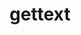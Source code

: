 ---
title: "gettext"
layout: cache
categories: [package, develop-2024-06-16]
meta: {"versions": ["0.20.2", "0.22.5"], "compilers": ["apple-clang@=15.0.0", "cce@=15.0.1", "gcc@=10.2.1", "gcc@=10.3.0", "gcc@=11.1.0", "gcc@=11.4.0", "gcc@=12.3.0", "gcc@=7.3.1", "gcc@=7.5.0", "gcc@=9.4.0", "intel@=2021.10.0", "oneapi@=2024.0.0"], "oss": ["amzn2", "centos7", "rhel8", "sle_hpc15", "ubuntu18.04", "ubuntu20.04", "ubuntu22.04", "ventura"], "platforms": ["darwin", "linux"], "targets": ["aarch64", "neoverse_n1", "neoverse_v1", "neoverse_v2", "ppc64le", "x86_64_v3", "x86_64_v4", "zen4"], "stacks": ["aws-isc", "aws-isc-aarch64", "aws-pcluster-neoverse_v1", "aws-pcluster-x86_64_v4", "build_systems", "data-vis-sdk", "developer-tools-manylinux2014", "e4s", "e4s-cray-rhel", "e4s-cray-sles", "e4s-neoverse-v2", "e4s-neoverse_v1", "e4s-oneapi", "e4s-power", "e4s-rocm-external", "ml-darwin-aarch64-mps", "ml-linux-x86_64-cpu", "ml-linux-x86_64-cuda", "radiuss", "radiuss-aws", "radiuss-aws-aarch64", "root", "tutorial"], "num_specs": 27, "num_specs_by_stack": {"developer-tools-manylinux2014": 1, "root": 27, "data-vis-sdk": 1, "e4s-power": 1, "e4s": 1, "e4s-neoverse-v2": 1, "ml-darwin-aarch64-mps": 1, "build_systems": 1, "radiuss": 1, "e4s-neoverse_v1": 1, "ml-linux-x86_64-cuda": 1, "tutorial": 2, "e4s-rocm-external": 1, "ml-linux-x86_64-cpu": 1, "radiuss-aws": 1, "aws-isc": 1, "e4s-oneapi": 1, "aws-isc-aarch64": 2, "radiuss-aws-aarch64": 2, "e4s-cray-rhel": 1, "e4s-cray-sles": 1, "aws-pcluster-x86_64_v4": 6, "aws-pcluster-neoverse_v1": 2}}
spec_details: [{"hash": "n7aibptee3jaja4gy2bhguxyjjzwtpji", "compiler": "gcc@=10.2.1", "versions": ["0.22.5"], "os": "centos7", "platform": "linux", "target": "x86_64_v3", "variants": ["build_system=autotools", "+bzip2", "+curses", "+git", "~libunistring", "+libxml2", "+pic", "+shared", "+tar", "+xz"], "stacks": ["developer-tools-manylinux2014", "root"], "size": "-", "tarball": "https://binaries.spack.io/releases/develop-2024-06-16/build_cache/linux-centos7-x86_64_v3/gcc-10.2.1/gettext-0.22.5/linux-centos7-x86_64_v3-gcc-10.2.1-gettext-0.22.5-n7aibptee3jaja4gy2bhguxyjjzwtpji.spack"}, {"hash": "3vuje3ct2iftru6huqpndx3ro6pvdmz3", "compiler": "gcc@=11.1.0", "versions": ["0.22.5"], "os": "ubuntu20.04", "platform": "linux", "target": "x86_64_v3", "variants": ["build_system=autotools", "+bzip2", "+curses", "+git", "~libunistring", "+libxml2", "+pic", "+shared", "+tar", "+xz"], "stacks": ["data-vis-sdk", "root"], "size": "-", "tarball": "https://binaries.spack.io/releases/develop-2024-06-16/build_cache/linux-ubuntu20.04-x86_64_v3/gcc-11.1.0/gettext-0.22.5/linux-ubuntu20.04-x86_64_v3-gcc-11.1.0-gettext-0.22.5-3vuje3ct2iftru6huqpndx3ro6pvdmz3.spack"}, {"hash": "gshhztbexhmz6jxpbum4ebkf5vyl7byy", "compiler": "gcc@=9.4.0", "versions": ["0.22.5"], "os": "ubuntu20.04", "platform": "linux", "target": "ppc64le", "variants": ["build_system=autotools", "+bzip2", "+curses", "+git", "~libunistring", "+libxml2", "+pic", "+shared", "+tar", "+xz"], "stacks": ["root", "e4s-power"], "size": "-", "tarball": "https://binaries.spack.io/releases/develop-2024-06-16/build_cache/linux-ubuntu20.04-ppc64le/gcc-9.4.0/gettext-0.22.5/linux-ubuntu20.04-ppc64le-gcc-9.4.0-gettext-0.22.5-gshhztbexhmz6jxpbum4ebkf5vyl7byy.spack"}, {"hash": "cacspabyqk2roj5yhxngcak7ffw5ac6m", "compiler": "gcc@=11.4.0", "versions": ["0.22.5"], "os": "ubuntu22.04", "platform": "linux", "target": "x86_64_v3", "variants": ["build_system=autotools", "+bzip2", "+curses", "+git", "~libunistring", "+libxml2", "+pic", "+shared", "+tar", "+xz"], "stacks": ["e4s", "root"], "size": "-", "tarball": "https://binaries.spack.io/releases/develop-2024-06-16/build_cache/linux-ubuntu22.04-x86_64_v3/gcc-11.4.0/gettext-0.22.5/linux-ubuntu22.04-x86_64_v3-gcc-11.4.0-gettext-0.22.5-cacspabyqk2roj5yhxngcak7ffw5ac6m.spack"}, {"hash": "clcp2u6zlclc3ldlxa7b4me6x2phm72p", "compiler": "gcc@=11.4.0", "versions": ["0.22.5"], "os": "ubuntu22.04", "platform": "linux", "target": "neoverse_v2", "variants": ["build_system=autotools", "+bzip2", "+curses", "+git", "~libunistring", "+libxml2", "+pic", "+shared", "+tar", "+xz"], "stacks": ["e4s-neoverse-v2", "root"], "size": "-", "tarball": "https://binaries.spack.io/releases/develop-2024-06-16/build_cache/linux-ubuntu22.04-neoverse_v2/gcc-11.4.0/gettext-0.22.5/linux-ubuntu22.04-neoverse_v2-gcc-11.4.0-gettext-0.22.5-clcp2u6zlclc3ldlxa7b4me6x2phm72p.spack"}, {"hash": "i7xzai7on2aoe2drq2ri4utnxl6sgvvu", "compiler": "apple-clang@=15.0.0", "versions": ["0.22.5"], "os": "ventura", "platform": "darwin", "target": "aarch64", "variants": ["build_system=autotools", "+bzip2", "+curses", "+git", "~libunistring", "+libxml2", "+pic", "+shared", "+tar", "+xz"], "stacks": ["ml-darwin-aarch64-mps", "root"], "size": "-", "tarball": "https://binaries.spack.io/releases/develop-2024-06-16/build_cache/darwin-ventura-aarch64/apple-clang-15.0.0/gettext-0.22.5/darwin-ventura-aarch64-apple-clang-15.0.0-gettext-0.22.5-i7xzai7on2aoe2drq2ri4utnxl6sgvvu.spack"}, {"hash": "pamlm274ss7khnbi2yds6wayadgsi7wk", "compiler": "gcc@=7.5.0", "versions": ["0.22.5"], "os": "ubuntu18.04", "platform": "linux", "target": "x86_64_v3", "variants": ["build_system=autotools", "+bzip2", "+curses", "+git", "~libunistring", "+libxml2", "+pic", "+shared", "+tar", "+xz"], "stacks": ["build_systems", "root", "radiuss"], "size": "-", "tarball": "https://binaries.spack.io/releases/develop-2024-06-16/build_cache/linux-ubuntu18.04-x86_64_v3/gcc-7.5.0/gettext-0.22.5/linux-ubuntu18.04-x86_64_v3-gcc-7.5.0-gettext-0.22.5-pamlm274ss7khnbi2yds6wayadgsi7wk.spack"}, {"hash": "dlgch7tudbwr7eacnq4obefjqkicjo3q", "compiler": "gcc@=11.4.0", "versions": ["0.22.5"], "os": "ubuntu22.04", "platform": "linux", "target": "neoverse_v1", "variants": ["build_system=autotools", "+bzip2", "+curses", "+git", "~libunistring", "+libxml2", "+pic", "+shared", "+tar", "+xz"], "stacks": ["root", "e4s-neoverse_v1"], "size": "-", "tarball": "https://binaries.spack.io/releases/develop-2024-06-16/build_cache/linux-ubuntu22.04-neoverse_v1/gcc-11.4.0/gettext-0.22.5/linux-ubuntu22.04-neoverse_v1-gcc-11.4.0-gettext-0.22.5-dlgch7tudbwr7eacnq4obefjqkicjo3q.spack"}, {"hash": "oqgdstx46eo5rn27qc5wptiqkhj7oxdg", "compiler": "gcc@=11.4.0", "versions": ["0.22.5"], "os": "ubuntu22.04", "platform": "linux", "target": "x86_64_v3", "variants": ["build_system=autotools", "+bzip2", "+curses", "+git", "~libunistring", "+libxml2", "+pic", "+shared", "+tar", "+xz"], "stacks": ["ml-linux-x86_64-cuda", "tutorial", "root", "e4s-rocm-external", "ml-linux-x86_64-cpu"], "size": "-", "tarball": "https://binaries.spack.io/releases/develop-2024-06-16/build_cache/linux-ubuntu22.04-x86_64_v3/gcc-11.4.0/gettext-0.22.5/linux-ubuntu22.04-x86_64_v3-gcc-11.4.0-gettext-0.22.5-oqgdstx46eo5rn27qc5wptiqkhj7oxdg.spack"}, {"hash": "dcocobvgwup4s3x6uvemabwtged6iork", "compiler": "gcc@=7.3.1", "versions": ["0.22.5"], "os": "amzn2", "platform": "linux", "target": "x86_64_v3", "variants": ["build_system=autotools", "+bzip2", "+curses", "+git", "~libunistring", "+libxml2", "+pic", "+shared", "+tar", "+xz"], "stacks": ["radiuss-aws", "root"], "size": "-", "tarball": "https://binaries.spack.io/releases/develop-2024-06-16/build_cache/linux-amzn2-x86_64_v3/gcc-7.3.1/gettext-0.22.5/linux-amzn2-x86_64_v3-gcc-7.3.1-gettext-0.22.5-dcocobvgwup4s3x6uvemabwtged6iork.spack"}, {"hash": "adnfgvfcdjmt75wdgtzwwdzwmvc7o2cs", "compiler": "gcc@=7.3.1", "versions": ["0.22.5"], "os": "amzn2", "platform": "linux", "target": "x86_64_v3", "variants": ["build_system=autotools", "+bzip2", "+curses", "+git", "~libunistring", "+libxml2", "+pic", "+shared", "+tar", "+xz"], "stacks": ["aws-isc", "root"], "size": "-", "tarball": "https://binaries.spack.io/releases/develop-2024-06-16/build_cache/linux-amzn2-x86_64_v3/gcc-7.3.1/gettext-0.22.5/linux-amzn2-x86_64_v3-gcc-7.3.1-gettext-0.22.5-adnfgvfcdjmt75wdgtzwwdzwmvc7o2cs.spack"}, {"hash": "ajwwewkjcvi32avmnmbrqd52tahnha23", "compiler": "oneapi@=2024.0.0", "versions": ["0.22.5"], "os": "ubuntu22.04", "platform": "linux", "target": "x86_64_v3", "variants": ["build_system=autotools", "+bzip2", "+curses", "+git", "~libunistring", "+libxml2", "+pic", "+shared", "+tar", "+xz"], "stacks": ["root", "e4s-oneapi"], "size": "-", "tarball": "https://binaries.spack.io/releases/develop-2024-06-16/build_cache/linux-ubuntu22.04-x86_64_v3/oneapi-2024.0.0/gettext-0.22.5/linux-ubuntu22.04-x86_64_v3-oneapi-2024.0.0-gettext-0.22.5-ajwwewkjcvi32avmnmbrqd52tahnha23.spack"}, {"hash": "cosuf3kiewp6g6byt3as7gm5lf7wonc4", "compiler": "gcc@=7.3.1", "versions": ["0.22.5"], "os": "amzn2", "platform": "linux", "target": "neoverse_n1", "variants": ["build_system=autotools", "+bzip2", "+curses", "+git", "~libunistring", "+libxml2", "+pic", "+shared", "+tar", "+xz"], "stacks": ["root", "aws-isc-aarch64"], "size": "-", "tarball": "https://binaries.spack.io/releases/develop-2024-06-16/build_cache/linux-amzn2-neoverse_n1/gcc-7.3.1/gettext-0.22.5/linux-amzn2-neoverse_n1-gcc-7.3.1-gettext-0.22.5-cosuf3kiewp6g6byt3as7gm5lf7wonc4.spack"}, {"hash": "jnjyjvmyy72nw5yk4vjlqune6opsyo2i", "compiler": "gcc@=7.3.1", "versions": ["0.22.5"], "os": "amzn2", "platform": "linux", "target": "aarch64", "variants": ["build_system=autotools", "+bzip2", "+curses", "+git", "~libunistring", "+libxml2", "+pic", "+shared", "+tar", "+xz"], "stacks": ["root", "aws-isc-aarch64"], "size": "-", "tarball": "https://binaries.spack.io/releases/develop-2024-06-16/build_cache/linux-amzn2-aarch64/gcc-7.3.1/gettext-0.22.5/linux-amzn2-aarch64-gcc-7.3.1-gettext-0.22.5-jnjyjvmyy72nw5yk4vjlqune6opsyo2i.spack"}, {"hash": "tucip4kxxygeuv2jfj6mcvz6zafqerjc", "compiler": "gcc@=7.3.1", "versions": ["0.22.5"], "os": "amzn2", "platform": "linux", "target": "aarch64", "variants": ["build_system=autotools", "+bzip2", "+curses", "+git", "~libunistring", "+libxml2", "+pic", "+shared", "+tar", "+xz"], "stacks": ["radiuss-aws-aarch64", "root"], "size": "-", "tarball": "https://binaries.spack.io/releases/develop-2024-06-16/build_cache/linux-amzn2-aarch64/gcc-7.3.1/gettext-0.22.5/linux-amzn2-aarch64-gcc-7.3.1-gettext-0.22.5-tucip4kxxygeuv2jfj6mcvz6zafqerjc.spack"}, {"hash": "vm5bxhlf6g2e4o23fyma6rs7ptimslc4", "compiler": "cce@=15.0.1", "versions": ["0.22.5"], "os": "rhel8", "platform": "linux", "target": "zen4", "variants": ["build_system=autotools", "+bzip2", "+curses", "+git", "~libunistring", "+libxml2", "+pic", "+shared", "+tar", "+xz"], "stacks": ["root", "e4s-cray-rhel"], "size": "-", "tarball": "https://binaries.spack.io/releases/develop-2024-06-16/build_cache/linux-rhel8-zen4/cce-15.0.1/gettext-0.22.5/linux-rhel8-zen4-cce-15.0.1-gettext-0.22.5-vm5bxhlf6g2e4o23fyma6rs7ptimslc4.spack"}, {"hash": "lyze2hjlf57ayguklw2tdth6qkwue3qn", "compiler": "gcc@=10.3.0", "versions": ["0.22.5"], "os": "sle_hpc15", "platform": "linux", "target": "x86_64_v4", "variants": ["build_system=autotools", "+bzip2", "+curses", "+git", "~libunistring", "+libxml2", "+pic", "+shared", "+tar", "+xz"], "stacks": ["e4s-cray-sles", "root"], "size": "-", "tarball": "https://binaries.spack.io/releases/develop-2024-06-16/build_cache/linux-sle_hpc15-x86_64_v4/gcc-10.3.0/gettext-0.22.5/linux-sle_hpc15-x86_64_v4-gcc-10.3.0-gettext-0.22.5-lyze2hjlf57ayguklw2tdth6qkwue3qn.spack"}, {"hash": "6esayql74h7bpo43i5wgizhqcqh47i2o", "compiler": "intel@=2021.10.0", "versions": ["0.20.2"], "os": "amzn2", "platform": "linux", "target": "x86_64_v3", "variants": ["build_system=autotools", "+bzip2", "+curses", "+git", "~libunistring", "+libxml2", "+pic", "+shared", "+tar", "+xz"], "stacks": ["aws-pcluster-x86_64_v4", "root"], "size": "-", "tarball": "https://binaries.spack.io/releases/develop-2024-06-16/build_cache/linux-amzn2-x86_64_v3/intel-2021.10.0/gettext-0.20.2/linux-amzn2-x86_64_v3-intel-2021.10.0-gettext-0.20.2-6esayql74h7bpo43i5wgizhqcqh47i2o.spack"}, {"hash": "3k322t6xj7fql3mqotfk4xfhwdow6ext", "compiler": "gcc@=12.3.0", "versions": ["0.22.5"], "os": "amzn2", "platform": "linux", "target": "neoverse_n1", "variants": ["build_system=autotools", "+bzip2", "+curses", "+git", "~libunistring", "+libxml2", "+pic", "+shared", "+tar", "+xz"], "stacks": ["root", "aws-pcluster-neoverse_v1"], "size": "-", "tarball": "https://binaries.spack.io/releases/develop-2024-06-16/build_cache/linux-amzn2-neoverse_n1/gcc-12.3.0/gettext-0.22.5/linux-amzn2-neoverse_n1-gcc-12.3.0-gettext-0.22.5-3k322t6xj7fql3mqotfk4xfhwdow6ext.spack"}, {"hash": "nttqu2c5itlqe2it6dzwfjczbytqmkhe", "compiler": "gcc@=12.3.0", "versions": ["0.22.5"], "os": "amzn2", "platform": "linux", "target": "neoverse_v1", "variants": ["build_system=autotools", "+bzip2", "+curses", "+git", "~libunistring", "+libxml2", "+pic", "+shared", "+tar", "+xz"], "stacks": ["root", "aws-pcluster-neoverse_v1"], "size": "-", "tarball": "https://binaries.spack.io/releases/develop-2024-06-16/build_cache/linux-amzn2-neoverse_v1/gcc-12.3.0/gettext-0.22.5/linux-amzn2-neoverse_v1-gcc-12.3.0-gettext-0.22.5-nttqu2c5itlqe2it6dzwfjczbytqmkhe.spack"}, {"hash": "qeknvf3yxnsmcw2ykfrgzbhf3oxm2aup", "compiler": "gcc@=7.3.1", "versions": ["0.22.5"], "os": "amzn2", "platform": "linux", "target": "neoverse_n1", "variants": ["build_system=autotools", "+bzip2", "+curses", "+git", "~libunistring", "+libxml2", "+pic", "+shared", "+tar", "+xz"], "stacks": ["radiuss-aws-aarch64", "root"], "size": "-", "tarball": "https://binaries.spack.io/releases/develop-2024-06-16/build_cache/linux-amzn2-neoverse_n1/gcc-7.3.1/gettext-0.22.5/linux-amzn2-neoverse_n1-gcc-7.3.1-gettext-0.22.5-qeknvf3yxnsmcw2ykfrgzbhf3oxm2aup.spack"}, {"hash": "k7mp4scylt4aybaxffrh6pqiqhxquem4", "compiler": "gcc@=12.3.0", "versions": ["0.22.5"], "os": "ubuntu22.04", "platform": "linux", "target": "x86_64_v3", "variants": ["build_system=autotools", "+bzip2", "+curses", "+git", "~libunistring", "+libxml2", "+pic", "+shared", "+tar", "+xz"], "stacks": ["tutorial", "root"], "size": "-", "tarball": "https://binaries.spack.io/releases/develop-2024-06-16/build_cache/linux-ubuntu22.04-x86_64_v3/gcc-12.3.0/gettext-0.22.5/linux-ubuntu22.04-x86_64_v3-gcc-12.3.0-gettext-0.22.5-k7mp4scylt4aybaxffrh6pqiqhxquem4.spack"}, {"hash": "yiq3c7vckddzpoisjd3qiy5uwfhjlive", "compiler": "gcc@=12.3.0", "versions": ["0.20.2"], "os": "amzn2", "platform": "linux", "target": "x86_64_v3", "variants": ["build_system=autotools", "+bzip2", "+curses", "+git", "~libunistring", "+libxml2", "+pic", "+shared", "+tar", "+xz"], "stacks": ["aws-pcluster-x86_64_v4", "root"], "size": "-", "tarball": "https://binaries.spack.io/releases/develop-2024-06-16/build_cache/linux-amzn2-x86_64_v3/gcc-12.3.0/gettext-0.20.2/linux-amzn2-x86_64_v3-gcc-12.3.0-gettext-0.20.2-yiq3c7vckddzpoisjd3qiy5uwfhjlive.spack"}, {"hash": "ouufddq6zzh5hrrpocirg744rh4nnnfr", "compiler": "gcc@=12.3.0", "versions": ["0.20.2"], "os": "amzn2", "platform": "linux", "target": "x86_64_v4", "variants": ["build_system=autotools", "+bzip2", "+curses", "+git", "~libunistring", "+libxml2", "+pic", "+shared", "+tar", "+xz"], "stacks": ["aws-pcluster-x86_64_v4", "root"], "size": "-", "tarball": "https://binaries.spack.io/releases/develop-2024-06-16/build_cache/linux-amzn2-x86_64_v4/gcc-12.3.0/gettext-0.20.2/linux-amzn2-x86_64_v4-gcc-12.3.0-gettext-0.20.2-ouufddq6zzh5hrrpocirg744rh4nnnfr.spack"}, {"hash": "mj525gzb4awphkxqizbcc3yewdjrbs6s", "compiler": "intel@=2021.10.0", "versions": ["0.20.2"], "os": "amzn2", "platform": "linux", "target": "x86_64_v4", "variants": ["build_system=autotools", "+bzip2", "+curses", "+git", "~libunistring", "+libxml2", "+pic", "+shared", "+tar", "+xz"], "stacks": ["aws-pcluster-x86_64_v4", "root"], "size": "-", "tarball": "https://binaries.spack.io/releases/develop-2024-06-16/build_cache/linux-amzn2-x86_64_v4/intel-2021.10.0/gettext-0.20.2/linux-amzn2-x86_64_v4-intel-2021.10.0-gettext-0.20.2-mj525gzb4awphkxqizbcc3yewdjrbs6s.spack"}, {"hash": "xtacbejojpi2kfe5hduv3suhp3i4wdus", "compiler": "intel@=2021.10.0", "versions": ["0.20.2"], "os": "amzn2", "platform": "linux", "target": "x86_64_v3", "variants": ["build_system=autotools", "+bzip2", "+curses", "+git", "~libunistring", "+libxml2", "+pic", "+shared", "+tar", "+xz"], "stacks": ["aws-pcluster-x86_64_v4", "root"], "size": "-", "tarball": "https://binaries.spack.io/releases/develop-2024-06-16/build_cache/linux-amzn2-x86_64_v3/intel-2021.10.0/gettext-0.20.2/linux-amzn2-x86_64_v3-intel-2021.10.0-gettext-0.20.2-xtacbejojpi2kfe5hduv3suhp3i4wdus.spack"}, {"hash": "2bidlqympsgrvb3mhv7ghajwq5hzgsc7", "compiler": "intel@=2021.10.0", "versions": ["0.20.2"], "os": "amzn2", "platform": "linux", "target": "x86_64_v4", "variants": ["build_system=autotools", "+bzip2", "+curses", "+git", "~libunistring", "+libxml2", "+pic", "+shared", "+tar", "+xz"], "stacks": ["aws-pcluster-x86_64_v4", "root"], "size": "-", "tarball": "https://binaries.spack.io/releases/develop-2024-06-16/build_cache/linux-amzn2-x86_64_v4/intel-2021.10.0/gettext-0.20.2/linux-amzn2-x86_64_v4-intel-2021.10.0-gettext-0.20.2-2bidlqympsgrvb3mhv7ghajwq5hzgsc7.spack"}]
---